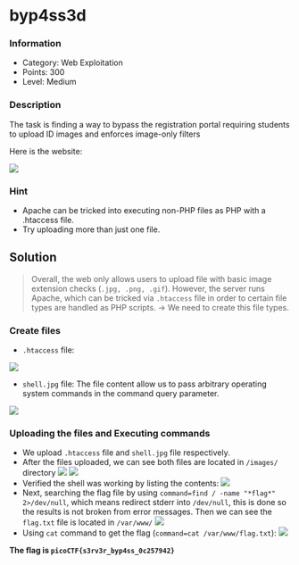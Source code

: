# byp4ss3d
### Information
- Category: Web Exploitation
- Points: 300
- Level: Medium
### Description
The task is finding a way to bypass the registration portal requiring students to upload ID images and enforces image-only filters

Here is the website:

![](https://media.discordapp.net/attachments/961544480366931969/1432366069108047992/image.png?ex=6900ca5a&is=68ff78da&hm=f2512067ec3f480ae716cbcb9f7642cda4fed5f2e7e63e879731b888b60bb577&=&format=webp&quality=lossless&width=688&height=325)
### Hint
- Apache can be tricked into executing non-PHP files as PHP with a .htaccess file.
- Try uploading more than just one file.

## Solution
> Overall, the web only allows users to upload file with basic image extension checks (`.jpg, .png, .gif`). However, the server runs Apache, which can be tricked via `.htaccess` file in order to certain file types are handled as PHP scripts. -> We need to create this file types.

### Create files

- `.htaccess` file:

![](https://media.discordapp.net/attachments/961544480366931969/1432564452645146634/image.png?ex=6901831d&is=6900319d&hm=7dcd39f81cc25afb388d4344af80489caf3185ffe55e2f066733bfe88e1e832a&=&format=webp&quality=lossless&width=611&height=190)

-  `shell.jpg` file: The file content allow us to pass arbitrary operating system commands in the command query parameter.

![](https://media.discordapp.net/attachments/961544480366931969/1432564789971779703/image.png?ex=6901836d&is=690031ed&hm=b79c1d892acded4cb14d8c699477fc47c3786032bfd5ab5e9f771b42e608dbf2&=&format=webp&quality=lossless&width=539&height=194)

### Uploading the files and Executing commands
* We upload `.htaccess` file and `shell.jpg` file respectively.
* After the files uploaded, we can see both files are located in `/images/` directory
![](https://media.discordapp.net/attachments/961544480366931969/1432566452992479332/image.png?ex=690184fa&is=6900337a&hm=af7a6f8b5d52a92a4a721bf329d1ba26a508e2386a98c58724f86be0a0faf070&=&format=webp&quality=lossless&width=869&height=49)
![](https://media.discordapp.net/attachments/961544480366931969/1432566521644974185/image.png?ex=6901850a&is=6900338a&hm=f01fb49cc0dcd783c2f2fd646be4ad6f906422dc2611e976ff5b9ae0e589c434&=&format=webp&quality=lossless&width=871&height=53)
* Verified the shell was working by listing the contents:
![](https://media.discordapp.net/attachments/961544480366931969/1432567930138398921/image.png?ex=6901865a&is=690034da&hm=f7078ecfc4ebb05d69db8a9d815c4491ced11a6271172d20adb82216f8e9654a&=&format=webp&quality=lossless&width=1265&height=161)
* Next, searching the flag file by using `command=find / -name "*flag*" 2>/dev/null`, which means redirect stderr into `/dev/null`, this is done so the results is not broken from error messages. Then we can see the `flag.txt` file is located in `/var/www/`
![](https://media.discordapp.net/attachments/961544480366931969/1432568788251054132/image.png?ex=69018726&is=690035a6&hm=331b51a80b33a24834c9a6a4b0b3bf9d2d8f733af00d43fea3c81adeb84f9043&=&format=webp&quality=lossless&width=1860&height=160)
* Using `cat` command to get the flag (`command=cat /var/www/flag.txt`):
![](https://media.discordapp.net/attachments/961544480366931969/1432569140614267032/image.png?ex=6901877a&is=690035fa&hm=2dd5b0c6beb02a7cb2ea35875c258ade4f7177073c5afbcf9157c98aff6b4ff8&=&format=webp&quality=lossless&width=1288&height=155)

**The flag is `picoCTF{s3rv3r_byp4ss_0c257942}`**
